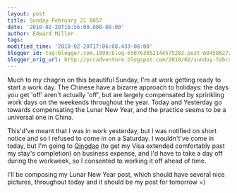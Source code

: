 ```yaml
---
layout: post
title: Sunday February 21 0857
date: '2010-02-20T16:56:00.000-08:00'
author: Edward Miller
tags: 
modified_time: '2010-02-20T17:06:08.433-08:00'
blogger_id: tag:blogger.com,1999:blog-650763852144575282.post-6045882728287287748
blogger_orig_url: http://prcadventure.blogspot.com/2010/02/sunday-february-21-0857.html
---
```


Much to my chagrin on this beautiful Sunday, I'm at work getting ready to start a work day. The Chinese have a bizarre approach to holidays: the days you get 'off' aren't actually 'off', but are largely compensated by sprinkling work days on the weekends throughout the year. Today and Yesterday go towards compensating the Lunar New Year, and the practice seems to be a universal one in China.

This'd've meant that I was in work yesterday, but I was notified on short notice and so I refused to come in on a Saturday. I wouldn't've come in today, but I'm going to <a href="http://en.wikipedia.org/wiki/Qingdao">Qingdao</a> (to get my Visa extended comfortably past my stay's completion) on business expense, and I'd have to take a day off during the workweek, so I consented to working it off ahead of time.


I'll be composing my Lunar New Year post, which should have several nice pictures, throughout today and it should be my post for tomorrow =)

